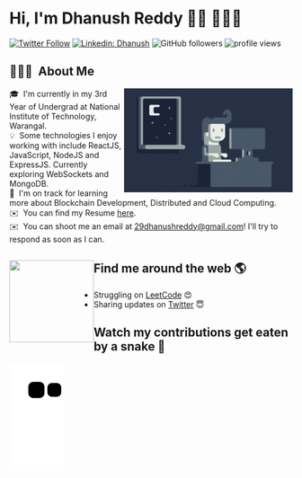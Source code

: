 # Hi, I'm Dhanush Reddy 👋🏾 👩🏾‍💻

[![Twitter Follow](https://img.shields.io/twitter/follow/dhanushreddy291?label=Follow)](https://twitter.com/intent/follow?screen_name=dhanushreddy291)
[![Linkedin: Dhanush](https://img.shields.io/badge/-Dhanush-blue?style=flat-square&logo=Linkedin&logoColor=white&link=https://www.linkedin.com/in/dhanushreddy29/)](https://www.linkedin.com/in/dhanushreddy29/)
![GitHub followers](https://img.shields.io/github/followers/dhanushreddy291?label=Follow&style=social)
<img alt = "profile views" src="https://komarev.com/ghpvc/?username=dhanushreddy291&color=brightgreen">  

<!-- ![Purple Gradient Geometric Technology Profile LinkedIn Banner  (1)](https://mir-s3-cdn-cf.behance.net/project_modules/1400/91dc1964120315.5ac77335ae374.png) -->


## 👨🏻‍💻 &nbsp;About Me

<img alt="Night Coding" src="https://raw.githubusercontent.com/AVS1508/AVS1508/master/assets/Night-Coding.gif" align="right"/>

🎓 &nbsp;I'm currently in my 3rd Year of Undergrad at National Institute of Technology, Warangal.\
💡 &nbsp;Some technologies I enjoy working with include ReactJS, JavaScript, NodeJS and ExpressJS. Currently exploring WebSockets and MongoDB.\
🌱 &nbsp;I'm on track for learning more about Blockchain Development, Distributed and Cloud Computing.\
✉️ &nbsp;You can find my Resume [here](https://bit.ly/dhanush-cv).\
✉️ &nbsp;You can shoot me an email at 29dhanushreddy@gmail.com! I'll try to respond as soon as I can.



## Find me around the web 🌎 <a href="https://www.linkedin.com/in/dhanushreddy29/"><img align="left" width="150" height="146" src="https://github.com/M0nica/M0nica/blob/main/octomonica/m0nica-octocat-rotating.gif?raw=true"></a>
- Struggling on <a href="https://www.leetcode.com/DhanushReddy29/">LeetCode</a> 😍
- Sharing updates on <a href="https://twitter.com/dhanushreddy291">Twitter</a> 😇

## Watch my contributions get eaten by a snake 🐍
![snake gif](https://github.com/dhanushreddy291/Actions/blob/output/github-contribution-grid-snake.svg)
